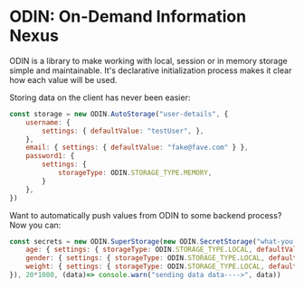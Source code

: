 # ODIN: On-Demand Information Nexus

ODIN is a library to make working with local, session or in memory storage simple and maintainable. It's declarative initialization process makes it clear how each value will be used. 

Storing data on the client has never been easier:

```javascript
const storage = new ODIN.AutoStorage("user-details", {
    username: {
        settings: { defaultValue: "testUser", },
    },
    email: { settings: { defaultValue: "fake@fave.com" } },
    password1: {
        settings: {
            storageType: ODIN.STORAGE_TYPE.MEMORY,
        }
    },
})
```

Want to automatically push values from ODIN to some backend process? Now you can:

```javascript
const secrets = new ODIN.SuperStorage(new ODIN.SecretStorage("what-you-want", {
    age: { settings: { storageType: ODIN.STORAGE_TYPE.LOCAL, defaultValue: 26 } },
    gender: { settings: { storageType: ODIN.STORAGE_TYPE.LOCAL, defaultValue: {identity: 'male', real: 'male'} } },
    weight: { settings: { storageType: ODIN.STORAGE_TYPE.LOCAL, defaultValue: 196 } },
}), 20*1000, (data)=> console.warn("sending data data---->", data))

```